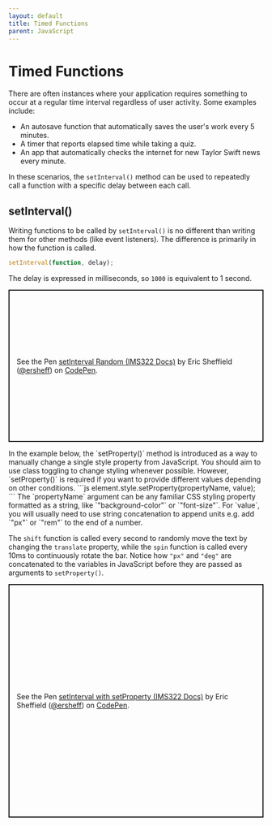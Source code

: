 ```yaml
---
layout: default
title: Timed Functions
parent: JavaScript
---
```

# Timed Functions
There are often instances where your application requires something to occur at a regular time interval regardless of user activity. Some examples include:
- An autosave function that automatically saves the user's work every 5 minutes.
- A timer that reports elapsed time while taking a quiz.
- An app that automatically checks the internet for new Taylor Swift news every minute.

In these scenarios, the `setInterval()` method can be used to repeatedly call a function with a specific delay between each call.

## setInterval()
Writing functions to be called by `setInterval()` is no different than writing them for other methods (like event listeners). The difference is primarily in how the function is called.
```js
setInterval(function, delay);
```

The delay is expressed in milliseconds, so `1000` is equivalent to 1 second.
<p class="codepen" data-height="300" data-default-tab="js,result" data-slug-hash="qBvWqoB" data-editable="true" data-user="ersheff" style="height: 300px; box-sizing: border-box; display: flex; align-items: center; justify-content: center; border: 2px solid; margin: 1em 0; padding: 1em;">
  <span>See the Pen <a href="https://codepen.io/ersheff/pen/qBvWqoB">
  setInterval Random (IMS322 Docs)</a> by Eric Sheffield (<a href="https://codepen.io/ersheff">@ersheff</a>)
  on <a href="https://codepen.io">CodePen</a>.</span>
</p>
In the example below, the `setProperty()` method is introduced as a way to manually change a single style property from JavaScript.  You should aim to use class toggling to change styling whenever possible. However, `setProperty()` is required if you want to provide different values depending on other conditions.
```js
element.style.setProperty(propertyName, value);
```
The `propertyName` argument can be any familiar CSS styling property formatted as a string, like `"background-color"` or `"font-size"`. For `value`, you will usually need to use string concatenation to append units e.g. add `"px"` or `"rem"` to the end of a number.

The `shift` function is called every second to randomly move the text by changing the `translate` property, while the `spin` function is called every 10ms to continuously rotate the bar. Notice how `"px"` and `"deg"` are concatenated to the variables in JavaScript before they are passed as arguments to `setProperty()`.
<p class="codepen" data-height="460" data-default-tab="js,result" data-slug-hash="KKEPNoe" data-editable="true" data-user="ersheff" style="height: 460px; box-sizing: border-box; display: flex; align-items: center; justify-content: center; border: 2px solid; margin: 1em 0; padding: 1em;">
  <span>See the Pen <a href="https://codepen.io/ersheff/pen/KKEPNoe">
  setInterval with setProperty (IMS322 Docs)</a> by Eric Sheffield (<a href="https://codepen.io/ersheff">@ersheff</a>)
  on <a href="https://codepen.io">CodePen</a>.</span>
</p>
<script async src="https://cpwebassets.codepen.io/assets/embed/ei.js"></script>